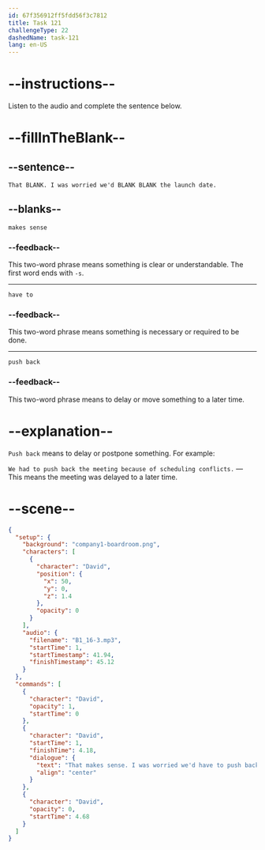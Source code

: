 ```yaml
---
id: 67f356912ff5fdd56f3c7812
title: Task 121
challengeType: 22
dashedName: task-121
lang: en-US
---
```


<!-- (Audio) David: That makes sense. I was worried we'd have to push back the launch date. -->

# --instructions--

Listen to the audio and complete the sentence below.

# --fillInTheBlank--

## --sentence--

`That BLANK. I was worried we'd BLANK BLANK the launch date.`

## --blanks--

`makes sense`

### --feedback--

This two-word phrase means something is clear or understandable. The first word ends with `-s`.

---

`have to`

### --feedback--

This two-word phrase means something is necessary or required to be done.

---

`push back`

### --feedback--

This two-word phrase means to delay or move something to a later time.

# --explanation--

`Push back` means to delay or postpone something. For example:

`We had to push back the meeting because of scheduling conflicts.` — This means the meeting was delayed to a later time.  

# --scene--

```json
{
  "setup": {
    "background": "company1-boardroom.png",
    "characters": [
      {
        "character": "David",
        "position": {
          "x": 50,
          "y": 0,
          "z": 1.4
        },
        "opacity": 0
      }
    ],
    "audio": {
      "filename": "B1_16-3.mp3",
      "startTime": 1,
      "startTimestamp": 41.94,
      "finishTimestamp": 45.12
    }
  },
  "commands": [
    {
      "character": "David",
      "opacity": 1,
      "startTime": 0
    },
    {
      "character": "David",
      "startTime": 1,
      "finishTime": 4.18,
      "dialogue": {
        "text": "That makes sense. I was worried we'd have to push back the launch date.",
        "align": "center"
      }
    },
    {
      "character": "David",
      "opacity": 0,
      "startTime": 4.68
    }
  ]
}
```
